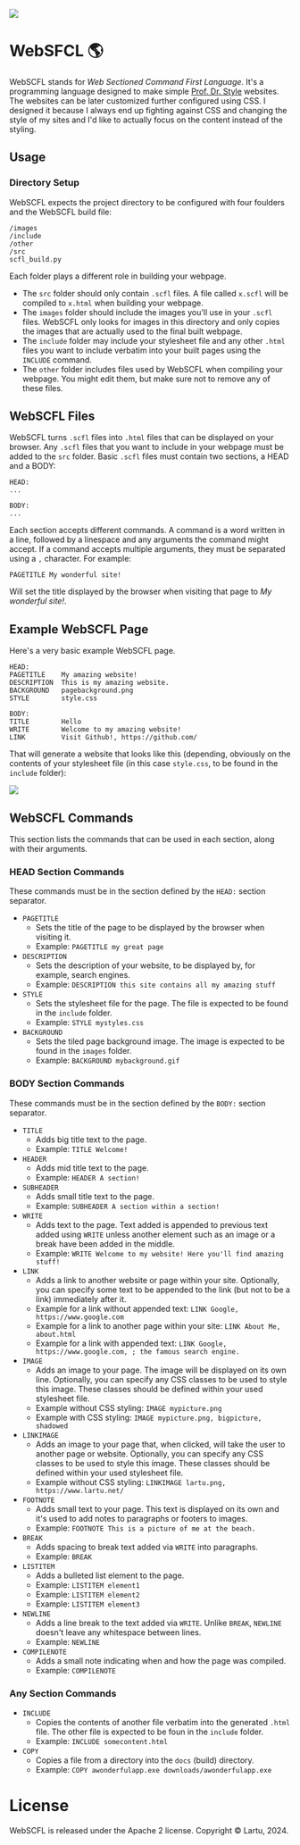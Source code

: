 ![](logo.png)

# WebSFCL 🌎

WebSCFL stands for *Web Sectioned Command First Language*. It's a programming language
designed to make simple [Prof. Dr. Style](http://contemporary-home-computing.org/prof-dr-style/)
websites. The websites can be later customized further configured using CSS. I designed it
because I always end up fighting against CSS and changing the style of my sites and I'd like
to actually focus on the content instead of the styling.

## Usage

### Directory Setup

WebSCFL expects the project directory to be configured with four foulders and the WebSCFL build
file:

```
/images
/include
/other
/src
scfl_build.py
```

Each folder plays a different role in building your webpage.
- The `src` folder should only contain `.scfl` files. A file called `x.scfl` will be compiled to `x.html` when building your webpage.
- The `images` folder should include the images you'll use in your `.scfl` files. WebSCFL only looks for images in this directory and only copies the images that are actually used to the final built webpage.
- The `include` folder may include your stylesheet file and any other `.html` files you want to include verbatim into your built pages using the `INCLUDE` command.
- The `other` folder includes files used by WebSCFL when compiling your webpage. You might edit them, but make sure not to remove any of these files.

## WebSCFL Files
WebSCFL turns `.scfl` files into `.html` files that can be displayed on your browser.
Any `.scfl` files that you want to include in your webpage must be added to the `src` folder.
Basic `.scfl` files must contain two sections, a HEAD and a BODY:

```
HEAD:
...

BODY:
...

```

Each section accepts different commands. A command is a word written in a line, followed by
a linespace and any arguments the command might accept. If a command accepts multiple arguments,
they must be separated using a `,` character. For example:

```
PAGETITLE My wonderful site!
```

Will set the title displayed by the browser when visiting that page to *My wonderful site!*.

## Example WebSCFL Page
Here's a very basic example WebSCFL page.

```
HEAD:
PAGETITLE    My amazing website!
DESCRIPTION  This is my amazing website.
BACKGROUND   pagebackground.png
STYLE        style.css

BODY:
TITLE        Hello
WRITE        Welcome to my amazing website!
LINK         Visit Github!, https://github.com/

```

That will generate a website that looks like this (depending, obviously on the contents
of your stylesheet file (in this case `style.css`, to be found in the `include` folder):

![](example.png)

## WebSCFL Commands

This section lists the commands that can be used in each section, along with their arguments.

### HEAD Section Commands
These commands must be in the section defined by the `HEAD:` section separator.

- `PAGETITLE`
   - Sets the title of the page to be displayed by the browser when visiting it.
   - Example: `PAGETITLE my great page`
- `DESCRIPTION`
   - Sets the description of your website, to be displayed by, for example, search engines.
   - Example: `DESCRIPTION this site contains all my amazing stuff`
- `STYLE`
   - Sets the stylesheet file for the page. The file is expected to be found in the `include` folder.
   - Example: `STYLE mystyles.css`
- `BACKGROUND`
   - Sets the tiled page background image. The image is expected to be found in the `images` folder.
   - Example: `BACKGROUND mybackground.gif`

### BODY Section Commands
These commands must be in the section defined by the `BODY:` section separator.

- `TITLE`
   - Adds big title text to the page.
   - Example: `TITLE Welcome!`
- `HEADER`
   - Adds mid title text to the page.
   - Example: `HEADER A section!`
- `SUBHEADER`
   - Adds small title text to the page.
   - Example: `SUBHEADER A section within a section!`
- `WRITE`
   - Adds text to the page. Text added is appended to previous text added using `WRITE` unless another element such as an image or a break have been added in the middle.
   - Example: `WRITE Welcome to my website! Here you'll find amazing stuff!`
- `LINK`
   - Adds a link to another website or page within your site. Optionally, you can specify some text to be appended to the link (but not to be a link) immediately after it.
   - Example for a link without appended text: `LINK Google, https://www.google.com`
   - Example for a link to another page within your site: `LINK About Me, about.html`
   - Example for a link with appended text: `LINK Google, https://www.google.com, ; the famous search engine.`
- `IMAGE`
   - Adds an image to your page. The image will be displayed on its own line. Optionally, you can specify any CSS classes to be used to style this image. These classes should be defined within your used stylesheet file.
   - Example without CSS styling: `IMAGE mypicture.png`
   - Example with CSS styling: `IMAGE mypicture.png, bigpicture, shadowed`
- `LINKIMAGE`
   - Adds an image to your page that, when clicked, will take the user to another page or website. Optionally, you can specify any CSS classes to be used to style this image. These classes should be defined within your used stylesheet file.
   - Example without CSS styling: `LINKIMAGE lartu.png, https://www.lartu.net/`
- `FOOTNOTE`
   - Adds small text to your page. This text is displayed on its own and it's used to add notes to paragraphs or footers to images.
   - Example: `FOOTNOTE This is a picture of me at the beach.`
- `BREAK`
   - Adds spacing to break text added via `WRITE` into paragraphs.
   - Example: `BREAK`
- `LISTITEM`
   - Adds a bulleted list element to the page.
   - Example: `LISTITEM element1`
   - Example: `LISTITEM element2`
   - Example: `LISTITEM element3`
- `NEWLINE`
   - Adds a line break to the text added via `WRITE`. Unlike `BREAK`, `NEWLINE` doesn't
   leave any whitespace between lines.
   - Example: `NEWLINE`
- `COMPILENOTE`
   - Adds a small note indicating when and how the page was compiled.
   - Example: `COMPILENOTE`

### Any Section Commands
- `INCLUDE`
   - Copies the contents of another file verbatim into the generated `.html` file. The other file is expected to be foun in the `include` folder.
   - Example: `INCLUDE somecontent.html`
- `COPY`
   - Copies a file from a directory into the `docs` (build) directory.
   - Example: `COPY awonderfulapp.exe downloads/awonderfulapp.exe`

# License
WebSCFL is released under the Apache 2 license. Copyright © Lartu, 2024.
